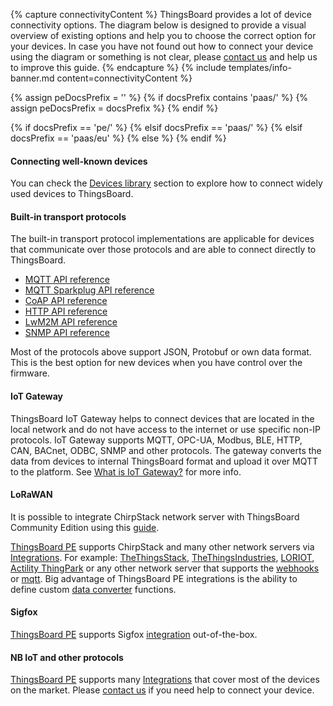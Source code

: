 {% capture connectivityContent %}
ThingsBoard provides a lot of device connectivity options. The diagram below is designed to provide a visual overview of existing options and help you to choose the correct option for your devices. 
In case you have not found out how to connect your device using the diagram or something is not clear, please [contact us](/docs/contact-us/) and help us to improve this guide.
{% endcapture %}
{% include templates/info-banner.md content=connectivityContent %}

{% assign peDocsPrefix = '' %}
{% if docsPrefix contains 'paas/' %}
{% assign peDocsPrefix = docsPrefix %}
{% endif %}

{% if docsPrefix == 'pe/' %}
  <object width="100%" style="max-width: max-content;" data="/images/connectivity-pe.svg"></object>
{% elsif docsPrefix == 'paas/' %}
  <object width="100%" style="max-width: max-content;" data="/images/connectivity-paas.svg"></object>
{% elsif docsPrefix == 'paas/eu' %}
  <object width="100%" style="max-width: max-content;" data="/images/connectivity-paas-eu.svg"></object>
{% else %}
  <object width="100%" style="max-width: max-content;" data="/images/connectivity.svg"></object>
{% endif %}


#### Connecting well-known devices

You can check the [Devices library](/docs/{{docsPrefix}}devices-library) section to explore how to connect widely used devices to ThingsBoard.

#### Built-in transport protocols

The built-in transport protocol implementations are applicable for devices that communicate over those protocols and are able to connect directly to ThingsBoard.

- [MQTT API reference](/docs/{{docsPrefix}}reference/mqtt-api)
- [MQTT Sparkplug API reference](/docs/{{docsPrefix}}reference/mqtt-sparkplug-api)
- [CoAP API reference](/docs/{{docsPrefix}}reference/coap-api)
- [HTTP API reference](/docs/{{docsPrefix}}reference/http-api)
- [LwM2M API reference](/docs/{{docsPrefix}}reference/lwm2m-api)
- [SNMP API reference](/docs/{{docsPrefix}}reference/snmp-api)

Most of the protocols above support JSON, Protobuf or own data format. This is the best option for new devices when you have control over the firmware.

#### IoT Gateway

ThingsBoard IoT Gateway helps to connect devices that are located in the local network and do not have access to the internet or use specific non-IP protocols.
IoT Gateway supports MQTT, OPC-UA, Modbus, BLE, HTTP, CAN, BACnet, ODBC, SNMP and other protocols.
The gateway converts the data from devices to internal ThingsBoard format and upload it over MQTT to the platform.
See [What is IoT Gateway?](/docs/iot-gateway/what-is-iot-gateway/) for more info.

#### LoRaWAN

It is possible to integrate ChirpStack network server with ThingsBoard Community Edition using this [guide](https://www.chirpstack.io/application-server/integrations/thingsboard/).

[ThingsBoard PE](/products/thingsboard-pe/) supports ChirpStack and many other network servers via [Integrations](/docs/{{peDocsPrefix}}user-guide/integrations/).
For example: [TheThingsStack](/docs/{{peDocsPrefix}}user-guide/integrations/ttn/), [TheThingsIndustries](/docs/{{peDocsPrefix}}user-guide/integrations/tti/),
[LORIOT](/docs/{{peDocsPrefix}}user-guide/integrations/loriot/),
[Actility ThingPark](/docs/{{peDocsPrefix}}user-guide/integrations/thingpark/) or any other network server that supports the [webhooks](/docs/{{peDocsPrefix}}user-guide/integrations/http/) or [mqtt](/docs/{{peDocsPrefix}}user-guide/integrations/mqtt/).
Big advantage of ThingsBoard PE integrations is the ability to define custom [data converter](/docs/{{peDocsPrefix}}user-guide/integrations/#data-converters) functions.

#### Sigfox

[ThingsBoard PE](/products/thingsboard-pe/) supports Sigfox [integration](/docs/{{peDocsPrefix}}user-guide/integrations/sigfox/) out-of-the-box.

#### NB IoT and other protocols

[ThingsBoard PE](/products/thingsboard-pe/) supports many [Integrations](/docs/{{peDocsPrefix}}user-guide/integrations/) that cover most of the devices on the market.
Please [contact us](/docs/contact-us/) if you need help to connect your device.
